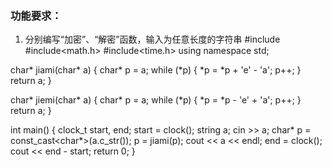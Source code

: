 ### 功能要求：

1. 分别编写“加密”、“解密”函数，输入为任意长度的字符串
#include<iostream>
#include<math.h>
#include<time.h>
using namespace std;

char* jiami(char* a)
{
	char* p = a;
	while (*p)
	{
		*p = *p + 'e' - 'a';
		p++;
	}
	return a;
}

char* jiemi(char* a)
{
	char* p = a;
	while (*p)
	{
		*p = *p - 'e' + 'a';
		p++;
	}
	return a;
}


int main()
{
	clock_t start, end;
	start = clock();
	string a;
	cin >> a;
	char* p = const_cast<char*>(a.c_str());
	p = jiami(p);
	cout << a << endl;
	end = clock();
	cout << end - start;
	return 0;
}
